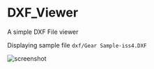 # DXF_Viewer
A simple DXF File viewer

Displaying sample file `dxf/Gear Sample-iss4.DXF`

![screenshot](https://github.com/JamesBremner/DXF_Viewer/blob/master/doc/Capture.png)
